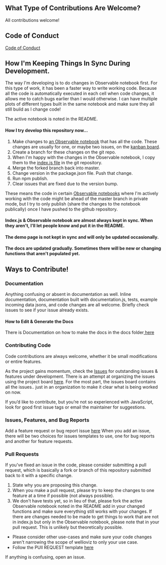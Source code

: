 

## What Type of Contributions Are Welcome?
All contributions welcome! 

## Code of Conduct
<a href="CODE_OF_CONDUCT.md">Code of Conduct</a>

## How I'm Keeping Things In Sync During Development.
The way I'm developing is to do changes in Observable notebook first. For this type of work, it has been a faster way to write working code. Because all the code is automatically executed in each cell when code changes, it allows me to catch bugs earlier than I would otherwise. I can have multiple plots of different types built in the same notebook and make sure they all still build as I change code! 

The active notebook is noted in the README. 

#### How I try develop this repository now...
1. Make changes to <a href="https://observablehq.com/@justingosses/well-log-in-d3-js-v5-notebook-2">an Observable notebook</a> that has all the code. These changes are usually for one, or  maybe two issues, on the <a href="https://github.com/JustinGOSSES/wellioviz/projects/1">kanban board</a>. 
2. Create a branch for these changes on the git repo. 
3. When I'm happy with the changes in the Observable notebook, I copy them to the <a href="https://github.com/JustinGOSSES/wellioviz/blob/master/dist/index.js">index.js file</a> in the git repository.
4. Merge the forked branch back into master. 
5. Change version in the package.json file. Push that change.
6. Run npm publish. 
7. Clear issues that are fixed due to the version bump.

These means the code in certain <a href="https://observablehq.com/@justingosses/well-log-in-d3-js-v5-notebook-2"> Observable notebooks</a> where I'm actively working with the code might be ahead of the master branch in private mode, but I try to only publish (share the changes to the notebook publically) once I have pushed to the github repository.

#### Index.js & Observable notebook are almost always kept in sync. When they aren't, I'll let people know and put it in the README.
#### The demo page is not kept in sync and will only be updated occasionally. 
#### The docs are updated gradually. Sometimes there will be new or changing functions that aren't populated yet.



## Ways to Contribute!

### Documentation
Anything confusing or absent in documentation as well. Inline documentation, documentation built with documentation.js, tests, example incoming data jsons, and code changes are all welcome. Briefly check issues to see if your issue already exists.

#### How to Edit & Generate the Docs
There is Documentation on how to make the docs in the docs folder<a href="https://github.com/JustinGOSSES/wellioviz/blob/master/docs/MakingDocs.md"> here</a>

### Contributing Code
Code contributions are always welcome, whether it be small modifications or entire features. 

As the project gains momentum, check the <a href="https://github.com/JustinGOSSES/wellioviz/issues">Issues</a> for outstanding issues & features under development. There is an attempt at organizing the issues using the project board <a href="https://github.com/JustinGOSSES/wellioviz/projects/1">here</a>. For the most part, the issues board contains all the issues.. just in an organization to make it clear what is being worked on now.

If you’d like to contribute, but you’re not so experienced with JavaScript, look for good first issue tags or email the maintainer for suggestions.

### Issues, Features, and Bug Reports

Add a feature request or bug report issue <a href="https://github.com/JustinGOSSES/wellioviz/issues/new/choose">here</a> When you add an issue, there will be two choices for issues templates to use, one for bug reports and another for feature requests.

### Pull Requests
If you've fixed an issue in the code, please consider submitting a pull request, which is basically a fork or branch of this repository submitted back to it with a specific change. 
1. State why you are proposing this change. 
2. When you make a pull request, please try to keep the changes to one feature at a time if possible (not always possible). 
3. We don't have tests yet, so in lieu of that, please fork the active Observable notebook noted in the README add in your changed functions and make sure everything still works with your changes. If there are changes needed to be made to get things to work that are not in index.js but only in the Observable notebook, please note that in your pull request. This is unlikely but theoretically possible.
- Please consider other use-cases and make sure your code changes aren't narrowing the scope of wellioviz to only your use case.
- Follow the PUll REQUEST template <a href="https://github.com/JustinGOSSES/wellioviz/blob/master/.github/pull_request_template.md">here</a>

If anything is confusing, open an issue.
